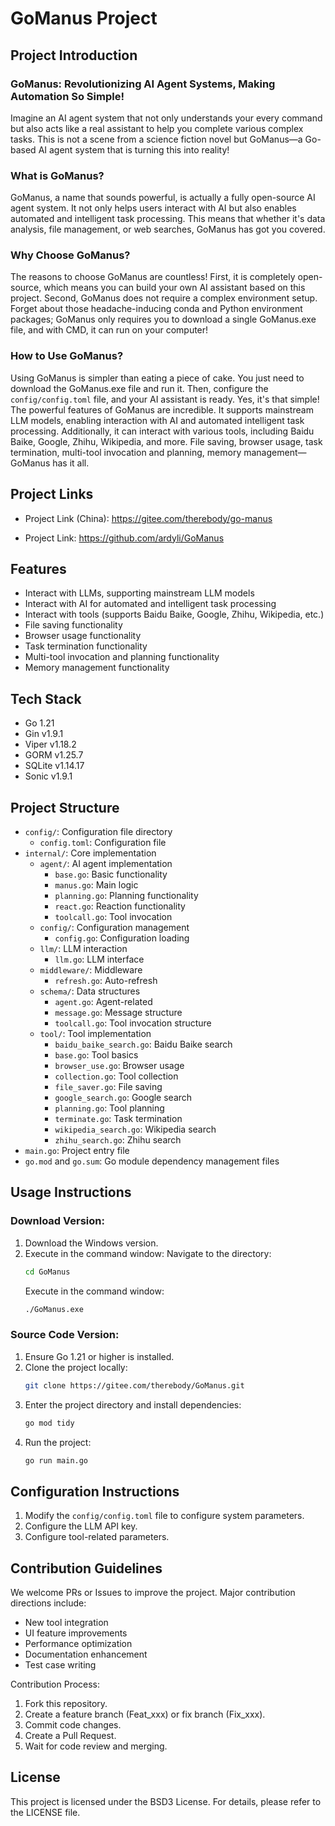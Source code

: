 # GoManus Project

## Project Introduction

### GoManus: Revolutionizing AI Agent Systems, Making Automation So Simple!
Imagine an AI agent system that not only understands your every command but also acts like a real assistant to help you complete various complex tasks. This is not a scene from a science fiction novel but GoManus—a Go-based AI agent system that is turning this into reality!

### What is GoManus?
GoManus, a name that sounds powerful, is actually a fully open-source AI agent system. It not only helps users interact with AI but also enables automated and intelligent task processing. This means that whether it's data analysis, file management, or web searches, GoManus has got you covered.

### Why Choose GoManus?
The reasons to choose GoManus are countless! First, it is completely open-source, which means you can build your own AI assistant based on this project. Second, GoManus does not require a complex environment setup. Forget about those headache-inducing conda and Python environment packages; GoManus only requires you to download a single GoManus.exe file, and with CMD, it can run on your computer!

### How to Use GoManus?
Using GoManus is simpler than eating a piece of cake. You just need to download the GoManus.exe file and run it. Then, configure the `config/config.toml` file, and your AI assistant is ready. Yes, it's that simple! The powerful features of GoManus are incredible. It supports mainstream LLM models, enabling interaction with AI and automated intelligent task processing. Additionally, it can interact with various tools, including Baidu Baike, Google, Zhihu, Wikipedia, and more. File saving, browser usage, task termination, multi-tool invocation and planning, memory management—GoManus has it all.

## Project Links

- Project Link (China): https://gitee.com/therebody/go-manus

- Project Link: https://github.com/ardyli/GoManus

## Features

- Interact with LLMs, supporting mainstream LLM models
- Interact with AI for automated and intelligent task processing
- Interact with tools (supports Baidu Baike, Google, Zhihu, Wikipedia, etc.)
- File saving functionality
- Browser usage functionality
- Task termination functionality
- Multi-tool invocation and planning functionality
- Memory management functionality

## Tech Stack

- Go 1.21
- Gin v1.9.1
- Viper v1.18.2
- GORM v1.25.7
- SQLite v1.14.17
- Sonic v1.9.1

## Project Structure

- `config/`: Configuration file directory
  - `config.toml`: Configuration file
- `internal/`: Core implementation
  - `agent/`: AI agent implementation
    - `base.go`: Basic functionality
    - `manus.go`: Main logic
    - `planning.go`: Planning functionality
    - `react.go`: Reaction functionality
    - `toolcall.go`: Tool invocation
  - `config/`: Configuration management
    - `config.go`: Configuration loading
  - `llm/`: LLM interaction
    - `llm.go`: LLM interface
  - `middleware/`: Middleware
    - `refresh.go`: Auto-refresh
  - `schema/`: Data structures
    - `agent.go`: Agent-related
    - `message.go`: Message structure
    - `toolcall.go`: Tool invocation structure
  - `tool/`: Tool implementation
    - `baidu_baike_search.go`: Baidu Baike search
    - `base.go`: Tool basics
    - `browser_use.go`: Browser usage
    - `collection.go`: Tool collection
    - `file_saver.go`: File saving
    - `google_search.go`: Google search
    - `planning.go`: Tool planning
    - `terminate.go`: Task termination
    - `wikipedia_search.go`: Wikipedia search
    - `zhihu_search.go`: Zhihu search
- `main.go`: Project entry file
- `go.mod` and `go.sum`: Go module dependency management files

## Usage Instructions

### Download Version:
1. Download the Windows version.
2. Execute in the command window:
   Navigate to the directory:
   ```bash
   cd GoManus
   ```
   Execute in the command window:
   ```bash
   ./GoManus.exe
   ```

### Source Code Version:
1. Ensure Go 1.21 or higher is installed.
2. Clone the project locally:
   ```bash
   git clone https://gitee.com/therebody/GoManus.git
   ```
3. Enter the project directory and install dependencies:
   ```bash
   go mod tidy
   ```
4. Run the project:
   ```bash
   go run main.go
   ```

## Configuration Instructions

1. Modify the `config/config.toml` file to configure system parameters.
2. Configure the LLM API key.
3. Configure tool-related parameters.

## Contribution Guidelines

We welcome PRs or Issues to improve the project. Major contribution directions include:

- New tool integration
- UI feature improvements
- Performance optimization
- Documentation enhancement
- Test case writing

Contribution Process:

1. Fork this repository.
2. Create a feature branch (Feat_xxx) or fix branch (Fix_xxx).
3. Commit code changes.
4. Create a Pull Request.
5. Wait for code review and merging.

## License

This project is licensed under the BSD3 License. For details, please refer to the LICENSE file.

